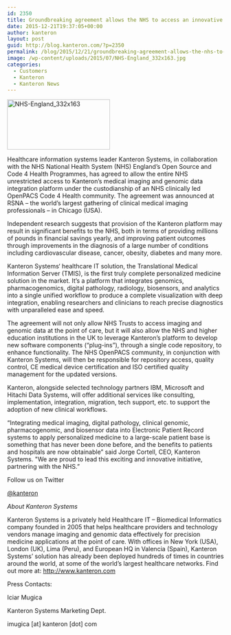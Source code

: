 ```yaml
---
id: 2350
title: Groundbreaking agreement allows the NHS to access an innovative platform providing integrated imaging and genomic data at the point of care
date: 2015-12-21T19:37:05+00:00
author: kanteron
layout: post
guid: http://blog.kanteron.com/?p=2350
permalink: /blog/2015/12/21/groundbreaking-agreement-allows-the-nhs-to-access-an-innovative-platform-providing-integrated-imaging-and-genomic-data-at-the-point-of-care/
image: /wp-content/uploads/2015/07/NHS-England_332x163.jpg
categories:
  - Customers
  - Kanteron
  - Kanteron News
---
```

<img class=" wp-image-2220 aligncenter" src="http://blog.kanteron.com/wp-content/uploads/2015/07/NHS-England_332x163-300x147.jpg" alt="NHS-England_332x163" width="239" height="117" srcset="http://blog.kanteron.com/wp-content/uploads/2015/07/NHS-England_332x163-300x147.jpg 300w, http://blog.kanteron.com/wp-content/uploads/2015/07/NHS-England_332x163-230x113.jpg 230w, http://blog.kanteron.com/wp-content/uploads/2015/07/NHS-England_332x163.jpg 332w" sizes="(max-width: 239px) 100vw, 239px" />

Healthcare information systems leader Kanteron Systems, in collaboration with the NHS National Health System (NHS) England’s Open Source and Code 4 Health Programmes, has agreed to allow the entire NHS unrestricted access to Kanteron’s medical imaging and genomic data integration platform under the custodianship of an NHS clinically led OpenPACS Code 4 Health community. The agreement was announced at RSNA – the world’s largest gathering of clinical medical imaging professionals – in Chicago (USA).

Independent research suggests that provision of the Kanteron platform may result in significant benefits to the NHS, both in terms of providing millions of pounds in financial savings yearly, and improving patient outcomes through improvements in the diagnosis of a large number of conditions including cardiovascular disease, cancer, obesity, diabetes and many more.

Kanteron Systems‘ healthcare IT solution, the Translational Medical Information Server (TMIS), is the first truly complete personalized medicine solution in the market. It’s a platform that integrates genomics, pharmacogenomics, digital pathology, radiology, biosensors, and analytics into a single unified workflow to produce a complete visualization with deep integration, enabling researchers and clinicians to reach precise diagnostics with unparalleled ease and speed.

The agreement will not only allow NHS Trusts to access imaging and genomic data at the point of care, but it will also allow the NHS and higher education institutions in the UK to leverage Kanteron’s platform to develop new software components (“plug-ins”), through a single code repository, to enhance functionality. The NHS OpenPACS community, in conjunction with Kanteron Systems, will then be responsible for repository access, quality control, CE medical device certification and ISO certified quality management for the updated versions.

Kanteron, alongside selected technology partners IBM, Microsoft and Hitachi Data Systems, will offer additional services like consulting, implementation, integration, migration, tech support, etc. to support the adoption of new clinical workflows.

“Integrating medical imaging, digital pathology, clinical genomic, pharmacogenomic, and biosensor data into Electronic Patient Record systems to apply personalized medicine to a large-scale patient base is something that has never been done before, and the benefits to patients and hospitals are now obtainable” said Jorge Cortell, CEO, Kanteron Systems. "We are proud to lead this exciting and innovative initiative, partnering with the NHS.”

Follow us on Twitter
  
<a href="https://twitter.com/kanteron" target="_blank">@kanteron</a>

_About Kanteron Systems_
  
Kanteron Systems is a privately held Healthcare IT – Biomedical Informatics company founded in 2005 that helps healthcare providers and technology vendors manage imaging and genomic data effectively for precision medicine applications at the point of care. With offices in New York (USA), London (UK), Lima (Peru), and European HQ in Valencia (Spain), Kanteron Systems’ solution has already been deployed hundreds of times in countries around the world, at some of the world’s largest healthcare networks. Find out more at: <a href="http://www.kanteron.com" target="_blank">http://www.kanteron.com</a>
  
Press Contacts:
  
Iciar Mugica
  
Kanteron Systems Marketing Dept.
  
imugica [at] kanteron [dot] com